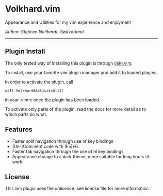 # Volkhard.vim
Appearance and Utilities for my vim experience and enjoyment

*Author: Stephen Neithardt, Switzerland*

---

## Plugin Install
The only tested way of installing this plugin is through [dein.vim](https://github.com/Shougo/dein.vim "Dein.vim is a dark powered Vim/Neovim plugin manager.").

To install, use your favorite vim plugin manager and add it to loaded plugins.

In order to activate the plugin, call

	call Volkhard#ActivateAll()

in your .vimrc once the plugin has been loaded.

To activate only parts of the plugin, read the docs for more detail as to which parts do what.

## Features
- Faster split navigation through use of <Ctrl-hjkl> key bindings
- (Un-)Comment code with (F5)F6.
- Faster tab navigation through the use of <leader>hl key bindings
- Appearance change to a dark theme, more suitable for long hours of work

## License
This vim plugin uses the unlicence, see license file for more information.
